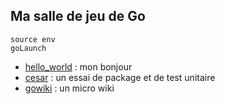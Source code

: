 ## Ma salle de jeu de Go

```
source env
goLaunch
```

- [hello_world](src/hello_world) : mon bonjour
- [cesar](src/cesar) : un essai de package et de test unitaire
- [gowiki](src/gowiki) : un micro wiki